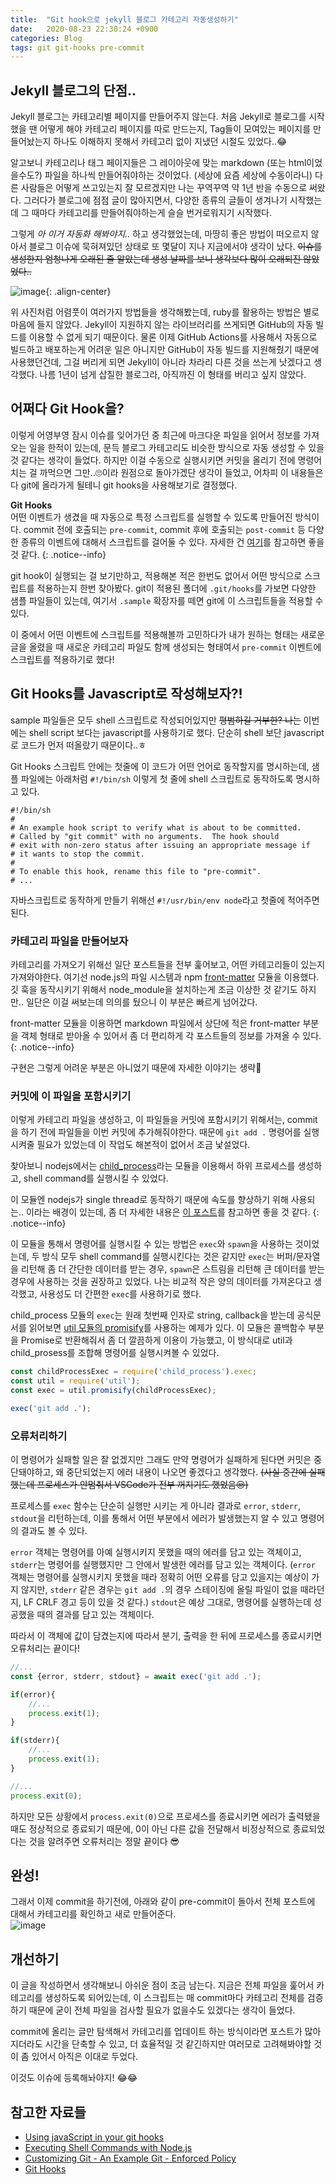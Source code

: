 ```yaml
---
title:  "Git hook으로 jekyll 블로그 카테고리 자동생성하기"
date:   2020-08-23 22:30:24 +0900
categories: Blog 
tags: git git-hooks pre-commit
---
```


## Jekyll 블로그의 단점..
Jekyll 블로그는 카테고리별 페이지를 만들어주지 않는다. 처음 Jekyll로 블로그를 시작했을 땐 어떻게 해야 카테고리 페이지를 따로 만드는지, Tag들이 모여있는 페이지를 만들어놨는지 하나도 이해하지 못해서 카테고리 없이 지냈던 시절도 있었다..😂

알고보니 카테고리나 태그 페이지들은 그 레이아웃에 맞는 markdown (또는 html이었을수도?) 파일을 하나씩 만들어줘야하는 것이었다. (세상에 요즘 세상에 수동이라니) 다른 사람들은 어떻게 쓰고있는지 잘 모르겠지만 나는 꾸역꾸역 약 1년 반을 수동으로 써왔다. 그러다가 블로그에 점점 글이 많아지면서, 다양한 종류의 글들이 생겨나기 시작했는데 그 때마다 카테고리를 만들어줘야하는게 슬슬 번거로워지기 시작했다. 

그렇게 _아 이거 자동화 해봐야지.._ 하고 생각했었는데, 마땅히 좋은 방법이 떠오르지 않아서 블로그 이슈에 묵혀져있던 상태로 또 몇달이 지나 지금에서야 생각이 났다. ~~이슈를 생성한지 엄청나게 오래된 줄 알았는데 생성 날짜를 보니 생각보다 많이 오래되진 않았었다..~~ 

![image](https://user-images.githubusercontent.com/42017052/90979643-72f68a80-e591-11ea-9324-5a8744ae4154.png){: .align-center}

위 사진처럼 어렴풋이 여러가지 방법들을 생각해봤는데, ruby를 활용하는 방법은 별로 마음에 들지 않았다. Jekyll이 지원하지 않는 라이브러리를 쓰게되면 GitHub의 자동 빌드를 이용할 수 없게 되기 때문이다. 물론 이제 GitHub Actions를 사용해서 자동으로 빌드하고 배포하는게 어려운 일은 아니지만 GitHub이 자동 빌드를 지원해줬기 때문에 사용했던건데, 그걸 버리게 되면 Jekyll이 아니라 차라리 다른 것을 쓰는게 낫겠다고 생각했다. 나름 1년이 넘게 삽질한 블로그라, 아직까진 이 형태를 버리고 싶지 않았다. 

## 어쩌다 Git Hook을?
이렇게 어영부영 잠시 이슈를 잊어가던 중 최근에 마크다운 파일을 읽어서 정보를 가져오는 일을 한적이 있는데, 문득 블로그 카테고리도 비슷한 방식으로 자동 생성할 수 있을 것 같다는 생각이 들었다. 하지만 이걸 수동으로 실행시키면 커밋을 올리기 전에 명령어 치는 걸 까먹으면 그만..🙄이라 원점으로 돌아가겠단 생각이 들었고, 어차피 이 내용들은 다 git에 올라가게 될테니 git hooks을 사용해보기로 결정했다. 

**Git Hooks**  
어떤 이벤트가 생겼을 때 자동으로 특정 스크립트를 실행할 수 있도록 만들어진 방식이다. commit 전에 호출되는 `pre-commit`, commit 후에 호출되는 `post-commit` 등 다양한 종류의 이벤트에 대해서 스크립트를 걸어둘 수 있다. 자세한 건 [여기](https://git-scm.com/book/ko/v2/Git%EB%A7%9E%EC%B6%A4-Git-Hooks)를 참고하면 좋을 것 같다. 
{: .notice--info}

git hook이 실행되는 걸 보기만하고, 적용해본 적은 한번도 없어서 어떤 방식으로 스크립트를 적용하는지 한번 찾아봤다. git이 적용된 폴더에 `.git/hooks`를 가보면 다양한 샘플 파일들이 있는데, 여기서 `.sample` 확장자를 떼면 git에 이 스크립트들을 적용할 수 있다.  

이 중에서 어떤 이벤트에 스크립트를 적용해볼까 고민하다가 내가 원하는 형태는 새로운 글을 올렸을 때 새로운 카테고리 파일도 함께 생성되는 형태여서 `pre-commit` 이벤트에 스크립트를 적용하기로 했다! 

## Git Hooks를 Javascript로 작성해보자?!
sample 파일들은 모두 shell 스크립트로 작성되어있지만 ~~평범하길 거부한? 나는~~ 이번에는 shell script 보다는 javascript를 사용하기로 했다. 단순히 shell 보단 javascript로 코드가 먼저 떠올랐기 때문이다..ㅎ

Git Hooks 스크립트 안에는 첫줄에 이 코드가 어떤 언어로 동작할지를 명시하는데, 샘플 파일에는 아래처럼 `#!/bin/sh` 이렇게 첫 줄에 shell 스크립트로 동작하도록 명시하고 있다. 

```shell
#!/bin/sh
#
# An example hook script to verify what is about to be committed.
# Called by "git commit" with no arguments.  The hook should
# exit with non-zero status after issuing an appropriate message if
# it wants to stop the commit.
#
# To enable this hook, rename this file to "pre-commit".
# ...
```

자바스크립트로 동작하게 만들기 위해선 `#!/usr/bin/env node`라고 첫줄에 적어주면 된다. 

### 카테고리 파일을 만들어보자
카테고리를 가져오기 위해선 일단 포스트들을 전부 훑어보고, 어떤 카테고리들이 있는지 가져와야한다. 여기선 node.js의 파일 시스템과 npm [front-matter](https://www.npmjs.com/package/front-matter) 모듈을 이용했다. 깃 훅을 동작시키기 위해서 node_module을 설치하는게 조금 이상한 것 같기도 하지만.. 일단은 이걸 써보는데 의의를 뒀으니 이 부분은 빠르게 넘어갔다.

front-matter 모듈을 이용하면 markdown 파일에서 상단에 적은 front-matter 부분을 객체 형태로 받아올 수 있어서 좀 더 편리하게 각 포스트들의 정보를 가져올 수 있다. 
{: .notice--info}

구현은 그렇게 어려운 부분은 아니었기 때문에 자세한 이야기는 생략🤤

### 커밋에 이 파일을 포함시키기
이렇게 카테고리 파일을 생성하고, 이 파일들을 커밋에 포함시키기 위해서는, commit을 하기 전에 파일들을 이번 커밋에 추가해줘야한다. 때문에 `git add .` 명령어를 실행시켜줄 필요가 있었는데 이 작업도 해본적이 없어서 조금 낯설었다. 

찾아보니 nodejs에서는 [child_process](https://nodejs.org/api/child_process.html#child_process_child_process)라는 모듈을 이용해서 하위 프로세스를 생성하고, shell command를 실행시킬 수 있었다. 

이 모듈엔 nodejs가 single thread로 동작하기 때문에 속도를 향상하기 위해 사용되는.. 이라는 배경이 있는데, 좀 더 자세한 내용은 [이 포스트](https://stackabuse.com/executing-shell-commands-with-node-js/)를 참고하면 좋을 것 같다.
{: .notice--info}

이 모듈을 통해서 명령어를 실행시킬 수 있는 방법은 `exec`와 `spawn`을 사용하는 것이었는데, 두 방식 모두 shell command를 실행시킨다는 것은 같지만 `exec`는 버퍼/문자열을 리턴해 좀 더 간단한 데이터를 받는 경우, `spawn`은 스트림을 리턴해 큰 데이터를 받는 경우에 사용하는 것을 권장하고 있었다. 나는 비교적 작은 양의 데이터를 가져온다고 생각했고, 사용성도 더 간편한 `exec`를 사용하기로 했다. 

child_process 모듈의 `exec`는 원래 첫번째 인자로 string, callback을 받는데 공식문서를 읽어보면 [util 모듈의 promisify](https://nodejs.org/api/util.html#util_util_promisify_original)를 사용하는 예제가 있다. 이 모듈은 콜백함수 부분을 Promise로 반환해줘서 좀 더 깔끔하게 이용이 가능했고, 이 방식대로 util과 child_prosess를 조합해 명령어를 실행시켜볼 수 있었다. 

```javascript
const childProcessExec = require('child_process').exec;
const util = require('util');
const exec = util.promisify(childProcessExec);

exec('git add .');
```

### 오류처리하기
이 명령어가 실패할 일은 잘 없겠지만 그래도 만약 명령어가 실패하게 된다면 커밋은 중단돼야하고, 왜 중단되었는지 에러 내용이 나오면 좋겠다고 생각했다. ~~(사실 중간에 실패했는데 프로세스가 안멈춰서 VSCode가 전부 꺼지기도 했었음😒)~~

프로세스를 `exec` 함수는 단순히 실행만 시키는 게 아니라 결과로 `error`, `stderr`, `stdout`을 리턴하는데, 이를 통해서 어떤 부분에서 에러가 발생했는지 알 수 있고 명령어의 결과도 볼 수 있다. 

`error` 객체는 명령어를 아예 실행시키지 못했을 때의 에러를 담고 있는 객체이고, `stderr`는 명령어를 실행했지만 그 안에서 발생한 에러를 담고 있는 객체이다. (`error` 객체는 명령어를 실행시키지 못했을 때라 정확히 어떤 오류를 담고 있을지는 예상이 가지 않지만, `stderr` 같은 경우는 `git add .`의 경우 스테이징에 올릴 파일이 없을 때라던지, LF CRLF 경고 등이 있을 것 같다.) `stdout`은 예상 그대로, 명령어를 실행하는데 성공했을 때의 결과를 담고 있는 객체이다.

따라서 이 객체에 값이 담겼는지에 따라서 분기, 출력을 한 뒤에 프로세스를 종료시키면 오류처리는 끝이다! 

```javascript
//...
const {error, stderr, stdout} = await exec('git add .');

if(error){
    //...
    process.exit(1);
}

if(stderr){
    //...
    process.exit(1);
}

//...
process.exit(0);
```

하지만 모든 상황에서 `process.exit(0)`으로 프로세스를 종료시키면 에러가 출력됐을 때도 정상적으로 종료되기 때문에, 0이 아닌 다른 값을 전달해서 비정상적으로 종료되었다는 것을 알려주면 오류처리는 정말 끝이다 😎

## 완성!
그래서 이제 commit을 하기전에, 아래와 같이 pre-commit이 돌아서 전체 포스트에 대해서 카테고리를 확인하고 새로 만들어준다.  
![image](https://user-images.githubusercontent.com/42017052/91190293-63607880-e72e-11ea-8feb-eb90162bcd14.png)

## 개선하기
이 글을 작성하면서 생각해보니 아쉬운 점이 조금 남는다. 지금은 전체 파일을 훑어서 카테고리를 생성하도록 되어있는데, 이 스크립트는 매 commit마다 카테고리 전체를 검증하기 때문에 굳이 전체 파일을 검사할 필요가 없을수도 있겠다는 생각이 들었다. 

commit에 올리는 글만 탐색해서 카테고리를 업데이트 하는 방식이라면 포스트가 많아지더라도 시간을 단축할 수 있고, 더 효율적일 것 같긴하지만 여러모로 고려해봐야할 것이 좀 있어서 아직은 이대로 두었다. 

이것도 이슈에 등록해놔야지! 😂😂

## 참고한 자료들
- [Using javaScript in your git hooks](https://medium.com/@Sergeon/using-javascript-in-your-git-hooks-f0ce09477334)
- [Executing Shell Commands with Node.js](https://stackabuse.com/executing-shell-commands-with-node-js/)
- [Customizing Git - An Example Git - Enforced Policy](https://git-scm.com/book/ko/v2/Git%EB%A7%9E%EC%B6%A4-%EC%A0%95%EC%B1%85-%EA%B5%AC%ED%98%84%ED%95%98%EA%B8%B0)
- [Git Hooks](https://git-scm.com/book/ko/v2/Git%EB%A7%9E%EC%B6%A4-Git-Hooks)